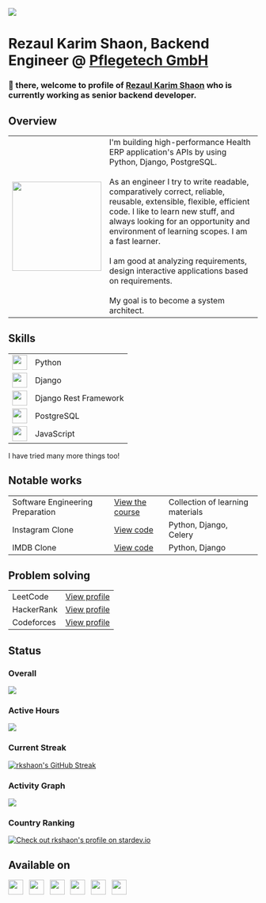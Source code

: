![](https://komarev.com/ghpvc/?username=rkshaon)
# Rezaul Karim Shaon, Backend Engineer @ [Pflegetech GmbH](https://www.linkedin.com/company/pflegetech/)
### 👋 there, welcome to profile of [Rezaul Karim Shaon](https://www.linkedin.com/in/rkshaon) who is currently working as senior backend developer.
<!-- add what i do -->
<!--add tech stack -->
<!--
What I Do
DevOps: Building and maintaining scalable, reliable, and secure infrastructure.
Data: Managing, processing, and extracting valuable insights from large datasets.
MLOps: Streamlining the machine learning lifecycle to deploy and manage models efficiently.
Linux: Extensive experience with Linux systems, from server management to automation.
Tech Stack
Languages: Python, Bash, SQL, and more.
Tools: Docker, Kubernetes, Jenkins, Terraform, Ansible, and various cloud platforms (AWS, GCP, Azure).
Frameworks: TensorFlow, PyTorch, and other machine learning frameworks.

### 👋 there, welcome to profile of [Rezaul Karim Shaon](https://www.linkedin.com/in/rkshaon) who is currently working as backend enginner.

## GitHub Stats

![Top Langs](https://github-readme-stats.vercel.app/api/top-langs/?username=rkshaon&layout=compact)
-->
## Overview
<table>
  <tr>
    <td><img width="180" src="https://media.tenor.com/3nKnLBtsMtcAAAAC/coding-code.gif"></td>
    <td>
      I'm building high-performance Health ERP application's APIs by using Python, Django, PostgreSQL.
      <br><br>
      As an engineer I try to write readable, comparatively correct, reliable, reusable, extensible, flexible, efficient code. I like to learn new stuff, and always looking for an opportunity and environment of learning scopes. I am a fast learner.
      <br><br>I am good at analyzing requirements, design interactive applications based on requirements.
      <br><br>My goal is to become a system architect.
    </td>
  </tr>
</table>

## Skills
<table>
  <tr>
    <td><img height="30" src="https://cdn-icons-png.flaticon.com/512/5968/5968350.png"></td>
    <td>Python</td>
  </tr>
  <tr>
    <td><img height="30" src="https://static.djangoproject.com/img/logo-django.42234b631760.svg"></td>
    <td>Django</td>
  </tr>
  <tr>
    <td><img height="30" src="https://www.django-rest-framework.org/img/logo.png"></td>
    <td>Django Rest Framework</td>
  </tr>
  <tr>
    <td><img height="30" src="https://cdn-icons-png.flaticon.com/512/5968/5968342.png"></td>
    <td>PostgreSQL</td>
  </tr>
  <tr>
    <td><img height="30" src="https://cdn-icons-png.flaticon.com/512/5968/5968292.png"></td>
    <td>JavaScript</td>
  </tr>
</table>

I have tried many more things too!

## Notable works
<table>
  <tr>
    <td>Software Engineering Preparation</td>
    <td>
      <a href="https://github.com/rkshaon/software-engineering-preparation" target="_blank">View the course</a>
    </td>
    <td>Collection of learning materials</td>
  </tr>
  <!--   
  <tr>
    <td>ERP</td>
    <td>Not published yet</td>
    <td>Python, Django Rest Framework, Web Socket, PostgreSQL</td>
  </tr>  
  -->
  <!--   
  <tr>
    <td>Accounting application</td>
    <td>Not published yet</td>
    <td>Python, Django Rest Framework, Web Socket, Scheduler, Google APIs, PostgreSQL, pl/pgSQL</td>
  </tr> 
  -->
  <tr>
    <td>Instagram Clone</td>
    <td><a target="_blank" href="https://github.com/rkshaon/django_instagram_clone">View code</a></td>
    <td>Python, Django, Celery</td>
  </tr>
  <tr>
    <td>IMDB Clone</td>
    <td><a target="_blank" href="https://github.com/rkshaon/django_imdb_clone">View code</a></td>
    <td>Python, Django</td>
  </tr>
</table>

## Problem solving
<table>
  <tr>
    <td>LeetCode</td>
    <td><a target="_blank" href="https://leetcode.com/rkshaon">View profile</a></td>
  </tr>
  <tr>
    <td>HackerRank</td>
    <td><a target="_blank" href="https://www.hackerrank.com/rkshaon_ist">View profile</a></td>
  </tr>
  <tr>
    <td>Codeforces</td>
    <td><a target="_blank" href="https://codeforces.com/profile/rkshaon">View profile</a></td>
  </tr>  
</table>



<!--
**rkshaon/rkshaon** is a ✨ _special_ ✨ repository because its `README.md` (this file) appears on your GitHub profile.

Here are some ideas to get you started:

- 🔭 I’m currently working on ...
- 🌱 I’m currently learning ...
- 👯 I’m looking to collaborate on ...
- 🤔 I’m looking for help with ...
- 💬 Ask me about ...
- 📫 How to reach me: ...
- 😄 Pronouns: ...
- ⚡ Fun fact: ...
-->
## Status
### Overall
<!--
![rkshaon's github stats](https://github-readme-stats.vercel.app/api?username=rkshaon&show_icons=true&theme=dark)
![](http://github-profile-summary-cards.vercel.app/api/cards/stats?username=rkshaon&theme=apprentice)
![](http://github-profile-summary-cards.vercel.app/api/cards/repos-per-language?username=rkshaon&theme=apprentice)
-->
[![](http://github-profile-summary-cards.vercel.app/api/cards/profile-details?username=rkshaon&theme=apprentice)](https://github.com/vn7n24fzkq/github-profile-summary-cards)

### Active Hours
![](http://github-profile-summary-cards.vercel.app/api/cards/productive-time?username=rkshaon&theme=apprentice&utcOffset=6) 

### Current Streak
[![rkshaon's GitHub Streak](https://github-readme-streak-stats.herokuapp.com/?user=rkshaon&theme=dark)](https://github.com/rkshaon?tab=repositories)

### Activity Graph
![](https://github-readme-activity-graph.vercel.app/graph?username=rkshaon&theme=xcode&hide_border=true) 

<!--
### Global
[![Check out rkshaon's profile on stardev.io](https://stardev.io/developers/rkshaon/badge/languages/global.svg)](https://stardev.io/developers/rkshaon)

### Country
[![Check out rkshaon's profile on stardev.io](https://stardev.io/developers/rkshaon/badge/languages/country.svg)](https://stardev.io/developers/rkshaon)

### Local Ranking
[![Check out rkshaon's profile on stardev.io](https://stardev.io/developers/rkshaon/badge/languages/locality.svg)](https://stardev.io/developers/rkshaon)
-->

### Country Ranking
[![Check out rkshaon's profile on stardev.io](https://stardev.io/developers/rkshaon/badge/languages/country.svg)](https://stardev.io/developers/rkshaon)

## Available on
<a href="https://www.linkedin.com/in/rkshaon"><img height="30" src="https://cdn-icons-png.flaticon.com/512/174/174857.png"></a>&nbsp;&nbsp;
<a href="https://github.com/rkshaon"><img height="30" src="https://cdn-icons-png.flaticon.com/512/25/25231.png"></a>&nbsp;&nbsp;
<a href="https://twitter.com/rkshaon97"><img height="30" src="https://cdn-icons-png.flaticon.com/512/124/124021.png"></a>&nbsp;&nbsp;
<a href="https://www.facebook.com/rkshaon97"><img height="30" src="https://cdn-icons-png.flaticon.com/512/124/124010.png"></a>&nbsp;&nbsp;
<a href="https://www.instagram.com/rkshaon97"><img height="30" src="https://cdn-icons-png.flaticon.com/512/174/174855.png"></a>&nbsp;&nbsp;
<a href="mailto:rkshaon.ist@gmail.com"><img height="30" src="https://cdn-icons-png.flaticon.com/512/281/281769.png"></a>&nbsp;&nbsp;
